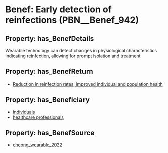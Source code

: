 # Benef: __Early detection of reinfections__ (PBN__Benef_942)

## Property: has_BenefDetails

Wearable technology can detect changes in physiological characteristics indicating reinfection, allowing for prompt isolation and treatment

## Property: has_BenefReturn

* [Reduction in reinfection rates, improved individual and population health](../BenefReturn/PBN__BenefReturn_1032)

## Property: has_Beneficiary

* [individuals](../Stakeholder/PBN__Stakeholder_20)
* [healthcare professionals](../Stakeholder/PBN__Stakeholder_32)

## Property: has_BenefSource

* [cheong_wearable_2022](../Article/PBN__Article_192)

